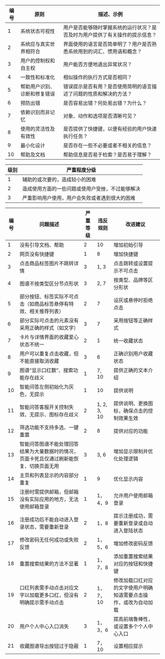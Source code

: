 | 编号 | 原则                         | 描述、示例                                                   |
| ---- | ---------------------------- | ------------------------------------------------------------ |
| 1    | 系统状态可视性               | 用户是否能够随时掌握系统的运行状况？是否及时为用户提供了有关操作的提示信息？ |
| 2    | 系统应与真实世界相符合       | 界面使用的语言是否简单明了？用户是否熟悉系统用到的词汇、惯用语和概念？ |
| 3    | 用户的控制权和自主权         | 用户能否方便地退出异常状况？                                 |
| 4    | 一致性和标准化               | 相似操作的执行方式是否相同？                                 |
| 5    | 帮助用户识别、诊断和修复错误 | 错误提示是否有用？是否使用简明的语言描述了问题的性质和解决的方法？ |
| 6    | 预防出错                     | 是否容易出错？何处易出错？为什么？                           |
| 7    | 依赖识别而非记忆             | 对象、动作和选项是否清晰可见？                               |
| 8    | 使用的灵活性及有效性         | 是否提供了快捷键，以便有经验的用户快速执行任务？             |
| 9    | 最小化设计                   | 是否存在一些不必要或者不相关的信息？                         |
| 10   | 帮助及文档                   | 帮助信息是否易于检索？是否易于理解？                         |

| 级别 | 严重程度分级                                     |
| ---- | ------------------------------------------------ |
| 1    | 辅助的或次要的，造成较小的困难                   |
| 2    | 造成使用方面的一些问题或使用户受挫，不过能够解决 |
| 3    | 严重影响用户使用，用户会失败或者遇到很大的困难   |

| 编号 | 问题描述                                                     | 严重等级 | 违反规则    | 改进建议                                                     |
| ---- | ------------------------------------------------------------ | -------- | ----------- | ------------------------------------------------------------ |
| 1    | 没有引导文档、帮助                                           | 2        | 10          | 增加初始引导                                                 |
| 2    | 网页没有快捷键                                               | 1        | 8           | 增加快捷键                                                   |
| 3    | 点击商品标签图片不跳转详情                                   | 3        | 1, 3        | 点击跳转或设置提示不可点击                                   |
| 4    | 图谱不按类型区分节点形状                                     | 3        | 2, 7        | 按类型、品牌等区分形状                                       |
| 5    | 部分按钮、标签实际不可点击（如商品标签悬停有特效、相关推荐列表） | 2        | 7           | 设灰或悬停时拒绝点击                                         |
| 6    | 部分实际可点击的元素没有采用正确的样式（如文字）             | 3        | 7           | 采用按钮等正确样式                                           |
| 7    | 卡片与详情界面的收藏爱心状态不统一                           | 2        | 1           | 统一收藏状态                                                 |
| 8    | 用户可以重复点击收藏，但不能直接取消收藏                     | 3        | 6           | 正确识别用户收藏状态                                         |
| 9    | 图谱“显示口红数”、搜索功能存在歧义                           | 1        | 7, 10       | 提供正确的文本介绍                                           |
| 10   | 智能问答左侧初始化为灰色，无提示                             | 1        | 10          | 提供说明                                                     |
| 11   | 智能问答客服开关控制失效、无提示、图标存在歧义               | 2        | 1, 2, 3, 10 | 提供说明、更换图标，确保点击的控制效果生效                   |
| 12   | 筛选功能不支持多选、一键重置                                 | 2        | 8           | 提供对应的功能                                               |
| 13   | 智能问答图谱不能处理回答结果为大量数据时的情况，页面卡死且仅通过刷新能恢复、切换页面无用 | 3        | 3, 6        | 增加显示限制并优化处理逻辑                                   |
| 14   | 主页和列表显示的内容部分重复                                 | 1        | 9           | 优化显示内容                                                 |
| 15   | 注册时需提供邮箱，但邮箱没有实际应用的地方，无法使用邮箱登录 | 1        | 1，4，9     | 允许用户使用邮箱登录                                         |
| 16   | 注册成功后不能自动进入登录状态，需要重新登录                 | 2        | 1，8        | 提示注册成功，需要重新登录或自动进入登陆状态                 |
| 17   | 修改密码无任何成功或失败反馈                                 | 2        | 1，5，6     | 增加修改密码反馈                                             |
| 18   | 重置搜索结果的方法不显著                                     | 1        | 1，7，8     | 添加重置搜索结果对应的按钮和快捷键                           |
| 19   | 口红列表需手动点击对应文字以加载更多口红，但没有明确提示需手动点击 | 2        | 1，7，10    | 修改加载口红对应的文字使用户明确知道需要点击操作，或改为自动加载 |
| 20   | 用户个人中心入口消失                                         | 3        | 1，3，6     | 提高前端鲁棒性，或设置多个个人中心入口                       |
| 21   | 收藏图谱导出按钮过于隐蔽                                     | 1        | 7，10       | 设置相应提示                                                 |













